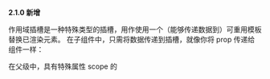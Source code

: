**2.1.0 新增** 

作用域插槽是一种特殊类型的插槽，用作使用一个（能够传递数据到）可重用模板替换已渲染元素。
在子组件中，只需将数据传递到插槽，就像你将 prop 传递给组件一样：

<div class="child">
  <slot text="hello from child"></slot>
</div>

在父级中，具有特殊属性 scope 的 <template> 元素，表示它是作用域插槽的模板。scope 的值对应一个临时变量名，此变量接收从子组件中传递的 prop 对象：

<div class="parent">
  <child>
    <template scope="props">
      <span>hello from parent</span>
      <span>{{ props.text }}</span>
    </template>
  </child>
</div>

<div class="parent">
  <div class="child">
    <span>hello from parent</span>
    <span>hello from child</span>
  </div>
</div>

作用域插槽更具代表性的用例是列表组件，允许组件自定义应该如何渲染列表每一项：

<my-awesome-list :items="items">
  <!-- 作用域插槽也可以在这里命名 -->
  <template slot="item" scope="props">
    <li class="my-fancy-item">{{ props.text }}</li>
  </template>
</my-awesome-list>

列表组件的模板：

<ul>
  <slot name="item"
    v-for="item in items"
    :text="item.text">
    <!-- fallback content here -->
  </slot>
</ul>